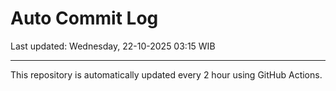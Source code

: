 # Auto Commit Log

Last updated: Wednesday, 22-10-2025 03:15 WIB

---

This repository is automatically updated every 2 hour using GitHub Actions.
